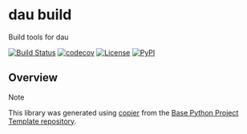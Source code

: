 # dau build

Build tools for dau

[![Build Status](https://github.com/dau-dev/dau-build/actions/workflows/build.yaml/badge.svg?branch=main&event=push)](https://github.com/dau-dev/dau-build/actions/workflows/build.yaml)
[![codecov](https://codecov.io/gh/dau-dev/dau-build/branch/main/graph/badge.svg)](https://codecov.io/gh/dau-dev/dau-build)
[![License](https://img.shields.io/github/license/dau-dev/dau-build)](https://github.com/dau-dev/dau-build)
[![PyPI](https://img.shields.io/pypi/v/dau-build.svg)](https://pypi.python.org/pypi/dau-build)

## Overview

> [!NOTE]
> This library was generated using [copier](https://copier.readthedocs.io/en/stable/) from the [Base Python Project Template repository](https://github.com/python-project-templates/base).
